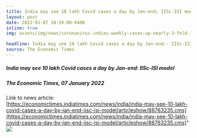 ```yaml
---
title: India may see 10 lakh Covid cases a day by Jan-end; IISc-ISI model
layout: post
date: 2022-01-07 10:59:00-0400
inline: true
img: assets/img/news/coronavirus-indias-weekly-cases-up-nearly-3-fold-in-highest-ever-surge.jpg

headline: India may see 10 lakh Covid cases a day by Jan-end:- IISc-ISI model
source: The Economic Times
---
```



##### India may see 10 lakh Covid cases a day by Jan-end: IISc-ISI model
##### The Economic Times, 07 January 2022
Link to news article: [https://economictimes.indiatimes.com/news/india/india-may-see-10-lakh-covid-cases-a-day-by-jan-end-iisc-isi-model/articleshow/88763235.cms](https://economictimes.indiatimes.com/news/india/india-may-see-10-lakh-covid-cases-a-day-by-jan-end-iisc-isi-model/articleshow/88763235.cms)"
<br>
<img src="{{ site.url }}{{ site.baseurl }}/assets/img/news/coronavirus-indias-weekly-cases-up-nearly-3-fold-in-highest-ever-surge.jpg">
